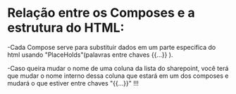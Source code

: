 # Relação entre os Composes e a estrutura do HTML:

-Cada Compose serve para substituir dados em um parte especifica do html usando "PlaceHolds"(palavras entre chaves {{...}} ).

-Caso queira mudar o nome de uma coluna da lista do sharepoint, você terá que mudar o nome interno dessa coluna que estará em um dos composes e
mudará o que estiver entre chaves "{{...}}" !!!
